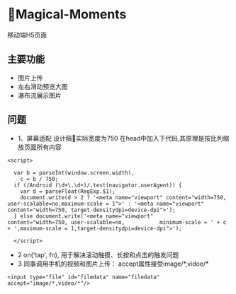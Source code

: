 # Magical-Moments
移动端H5页面
## 主要功能
* 图片上传
* 左右滑动预览大图
* 瀑布流展示图片
## 问题
* 1、屏幕适配
设计稿实际宽度为750 在head中加入下代码,其原理是按比列缩放页面所有内容
```
<script>

  var b = parseInt(window.screen.width),
    c = b / 750;
  if (/Android (\d+\.\d+)/.test(navigator.userAgent)) {
    var d = parseFloat(RegExp.$1);
    document.write(d > 2 ? '<meta name="viewport" content="width=750, user-scalable=no,maximum-scale = 1">' : '<meta name="viewport" content="width=750, target-densitydpi=device-dpi">');
  } else document.write('<meta name="viewport"        content="width=750, user-scalable=no,           minimum-scale = ' + c + ',maximum-scale = 1,target-densitydpi=device-dpi">');

  </script>
```

* 2 on('tap', fn), 用于解决滚动触摸、长按和点击的触发问题
* 3 同事调用手机的视频和图片上传： accept属性接受image/\*,vidoe/\* 
```
<input type="file" id="filedata" name="filedata" accept="image/*,video/*"/>
```